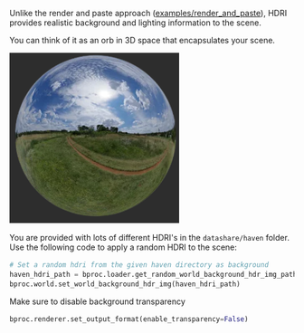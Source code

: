 Unlike the render and paste approach ([examples/render_and_paste](examples/render_and_paste)), HDRI provides realistic background and lighting information to the scene.

You can think of it as an orb in 3D space that encapsulates your scene.

<img src="../../assets/HDRI_example.png" alt="render" width="300"/> 


You are provided with lots of different HDRI's in the `datashare/haven` folder.
Use the following code to apply a random HDRI to the scene:

```python
# Set a random hdri from the given haven directory as background
haven_hdri_path = bproc.loader.get_random_world_background_hdr_img_path_from_haven(args.haven_path)
bproc.world.set_world_background_hdr_img(haven_hdri_path)
```

Make sure to disable background transparency
```python
bproc.renderer.set_output_format(enable_transparency=False)
```

